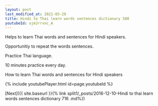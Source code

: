 ```yaml
---
layout: post
last_modified_at: 2021-03-29
title: Hindi to Thai learn words sentences dictionary 580 
youtubeId: ojmJrrvnc_A
---
```

 
 
Helps to learn Thai words and sentences for Hindi speakers.

Opportunitiy to repeat the words sentences. 

Practice Thai language. 
 
10 minutes practice every day. 
 
How to learn Thai words and sentences for Hindi speakers 
 
{% include youtubePlayer.html id=page.youtubeId %}
 
 
[Next]({{ site.baseurl }}{% link  split1/_posts/2016-12-10-Hindi to thai learn words sentences dictionary 716 .md%})
 
